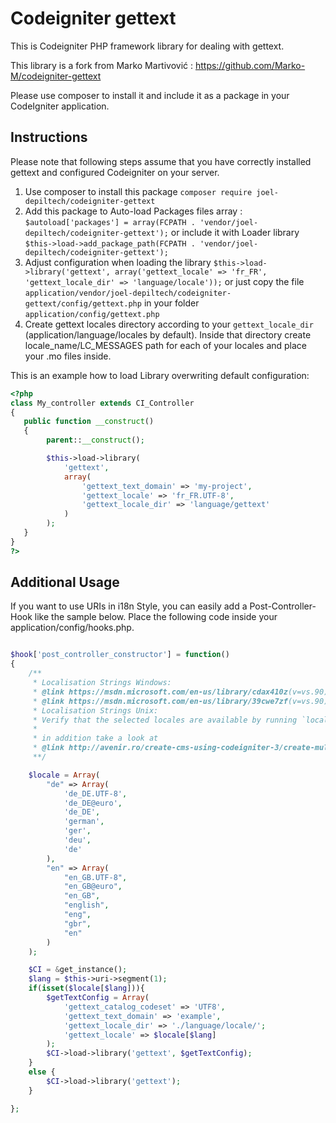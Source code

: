 Codeigniter gettext
===================

This is Codeigniter PHP framework library for dealing with gettext.

This library is a fork from Marko Martivović : https://github.com/Marko-M/codeigniter-gettext

Please use composer to install it and include it as a package in your CodeIgniter application. 

Instructions
------------

Please note that following steps assume that you have correctly installed gettext and configured Codeigniter on your server.

1. Use composer to install this package `composer require joel-depiltech/codeigniter-gettext`
2. Add this package to Auto-load Packages files array :
`$autoload['packages'] = array(FCPATH . 'vendor/joel-depiltech/codeigniter-gettext');`
or include it with Loader library
`$this->load->add_package_path(FCPATH . 'vendor/joel-depiltech/codeigniter-gettext');`
3. Adjust configuration when loading the library
`$this->load->library('gettext', array('gettext_locale' => 'fr_FR', 'gettext_locale_dir' => 'language/locale'));`
or just copy the file `application/vendor/joel-depiltech/codeigniter-gettext/config/gettext.php` in your folder `application/config/gettext.php`
4. Create gettext locales directory according to your `gettext_locale_dir` (application/language/locales by default). Inside that directory create locale_name/LC_MESSAGES path for each of your locales and place your .mo files inside.

This is an example how to load Library overwriting default configuration:

```php
<?php
class My_controller extends CI_Controller
{
   public function __construct()
   {
        parent::__construct();

        $this->load->library(
            'gettext',
            array(
                'gettext_text_domain' => 'my-project',
                'gettext_locale' => 'fr_FR.UTF-8',
                'gettext_locale_dir' => 'language/gettext'
            )
        );
   }
}
?>
```

Additional Usage
-----------------------

If you want to use URIs in i18n Style, you can easily add a Post-Controller-Hook like the sample below.
Place the following code inside your application/config/hooks.php.

```php

$hook['post_controller_constructor'] = function()
{
    /**
     * Localisation Strings Windows:
     * @link https://msdn.microsoft.com/en-us/library/cdax410z(v=vs.90).aspx
     * @link https://msdn.microsoft.com/en-us/library/39cwe7zf(v=vs.90).aspx
     * Localisation Strings Unix:
     * Verify that the selected locales are available by running `locale -a`. 
     * 
     * in addition take a look at
     * @link http://avenir.ro/create-cms-using-codeigniter-3/create-multilanguage-site-codeigniter/
     **/

    $locale = Array(
        "de" => Array(
            'de_DE.UTF-8',
            'de_DE@euro',
            'de_DE',
            'german',
            'ger',
            'deu',
            'de'
        ),
        "en" => Array(
            "en_GB.UTF-8",
            "en_GB@euro",
            "en_GB",
            "english",
            "eng",
            "gbr",
            "en"
        )
    );

    $CI = &get_instance();
    $lang = $this->uri->segment(1);
    if(isset($locale[$lang])){
        $getTextConfig = Array( 
            'gettext_catalog_codeset' => 'UTF8',
            'gettext_text_domain' => 'example',
            'gettext_locale_dir' => './language/locale/';
            'gettext_locale' => $locale[$lang]
        );
        $CI->load->library('gettext', $getTextConfig);
    }
    else {
        $CI->load->library('gettext');
    }

};
```
